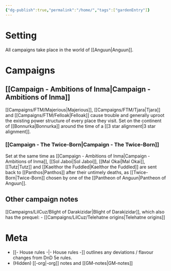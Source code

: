```yaml
---
{"dg-publish":true,"permalink":"/home/","tags":["gardenEntry"]}
---
```



# Setting

All campaigns take place in the world of [[Anguun\|Anguun]]. 

# Campaigns

## [[Campaign - Ambitions of Inma\|Campaign - Ambitions of Inma]]

[[Campaigns/FTM/Majerious\|Majerious]], [[Campaigns/FTM/Tjara\|Tjara]] and [[Campaigns/FTM/Felloak\|Felloak]] cause trouble and generally uproot the existing power structure of every place they visit. Set on the continent of [[Bonnurka\|Bonnurka]] around the time of a [[3 star alignment\|3 star alignment]].

### [[Campaign - The Twice-Born\|Campaign - The Twice-Born]]

Set at the same time as [[Campaign - Ambitions of Inma\|Campaign - Ambitions of Inma]], [[Sol Jaboi\|Sol Jaboi]], [[Mal Okai\|Mal Okai]], [[Tutz\|Tutz]] and [[Kaelthor the Fuddled\|Kaelthor the Fuddled]] are sent back to [[Panthos\|Panthos]] after their untimely deaths, as [[Twice-Born\|Twice-Born]] chosen by one of the [[Pantheon of Anguun\|Pantheon of Anguun]].

## Other campaign notes

[[Campaigns/LilCuz/Blight of Darakizidar\|Blight of Darakizidar]], which also has the prequel:
	- [[Campaigns/LilCuz/Telehatne origins\|Telehatne origins]]

# Meta
- [[- House rules -\|- House rules -]] outlines any deviations / flavour changes from DnD 5e rules. 
- (Hidden) [[-org\|-org]] notes and [[GM-notes\|GM-notes]]
